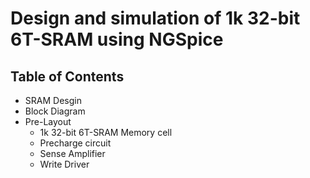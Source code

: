 # Design and simulation of 1k 32-bit 6T-SRAM using NGSpice
## Table of Contents
- SRAM Desgin
- Block Diagram
- Pre-Layout
  - 1k 32-bit 6T-SRAM Memory cell
  - Precharge circuit
  - Sense Amplifier
  - Write Driver
